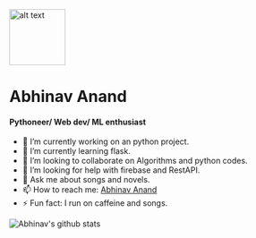 <img src="https://github.com/atarax665/atarax665/blob/master/Hi.gif" alt="alt text" width="100" height="100" />


# Abhinav Anand
#### Pythoneer/ Web dev/ ML enthusiast
- 🔭 I’m currently working on an python project.
- 🌱 I’m currently learning flask.
- 👯 I’m looking to collaborate on Algorithms and python codes. 
- 🤔 I’m looking for help with firebase and RestAPI.
- 💬 Ask me about songs and novels.
- 📫 How to reach me: [Abhinav Anand](atarax665.github.io)
- ⚡ Fun fact: I run on caffeine and songs.

![Abhinav's github stats](https://github-readme-stats.vercel.app/api?username=atarax665&show_icons=true&hide_border=true)

